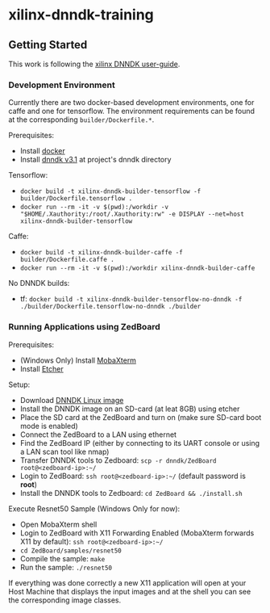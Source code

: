 # xilinx-dnndk-training

## Getting Started
This work is following the [xilinx DNNDK user-guide](https://www.xilinx.com/support/documentation/sw_manuals/ai_inference/v1_6/ug1327-dnndk-user-guide.pdf).

### Development Environment
Currently there are two docker-based development environments, one for caffe and one for tensorflow. The environment requirements can be found at the corresponding `builder/Dockerfile.*`.

Prerequisites:
- Install [docker](https://docs.docker.com/install/)
- Install [dnndk v3.1](https://www.xilinx.com/products/design-tools/ai-inference/ai-developer-hub.html#edge) at project's dnndk directory

Tensorflow:
- `docker build -t xilinx-dnndk-builder-tensorflow -f builder/Dockerfile.tensorflow .`
- `docker run --rm -it -v $(pwd):/workdir -v "$HOME/.Xauthority:/root/.Xauthority:rw" -e DISPLAY --net=host xilinx-dnndk-builder-tensorflow`

Caffe:
- `docker build -t xilinx-dnndk-builder-caffe -f builder/Dockerfile.caffe .`
- `docker run --rm -it -v $(pwd):/workdir xilinx-dnndk-builder-caffe`

No DNNDK builds:
- tf: `docker build -t xilinx-dnndk-builder-tensorflow-no-dnndk -f ./builder/Dockerfile.tensorflow-no-dnndk ./builder`

### Running Applications using ZedBoard
Prerequisites:
- (Windows Only) Install [MobaXterm](https://mobaxterm.mobatek.net/)
- Install [Etcher](https://www.balena.io/etcher/)

Setup:
- Download [DNNDK Linux image](https://www.xilinx.com/member/forms/download/design-license-xef.html?filename=xilinx-zedboard-dnndk3.1-image-20190812.zip)
- Install the DNNDK image on an SD-card (at leat 8GB) using etcher
- Place the SD card at the ZedBoard and turn on (make sure SD-card boot mode is enabled)
- Connect the ZedBoard to a LAN using ethernet
- Find the ZedBoard IP (either by connecting to its UART console or using a LAN scan tool like nmap)
- Transfer DNNDK tools to Zedboard: `scp -r dnndk/ZedBoard root@<zedboard-ip>:~/`
- Login to ZedBoard: `ssh root@<zedboard-ip>:~/` (default password is **root**)
- Install the DNNDK tools to Zedboard: `cd ZedBoard && ./install.sh`

Execute Resnet50 Sample (Windows Only for now):
- Open MobaXterm shell
- Login to ZedBoard with X11 Forwarding Enabled (MobaXterm forwards X11 by default): `ssh root@<zedboard-ip>:~/`
- `cd ZedBoard/samples/resnet50`
- Compile the sample: `make`
- Run the sample: `./resnet50`
 
 If everything was done correctly a new X11 application will open at your Host Machine that displays the input images and at the shell you can see the corresponding image classes.
